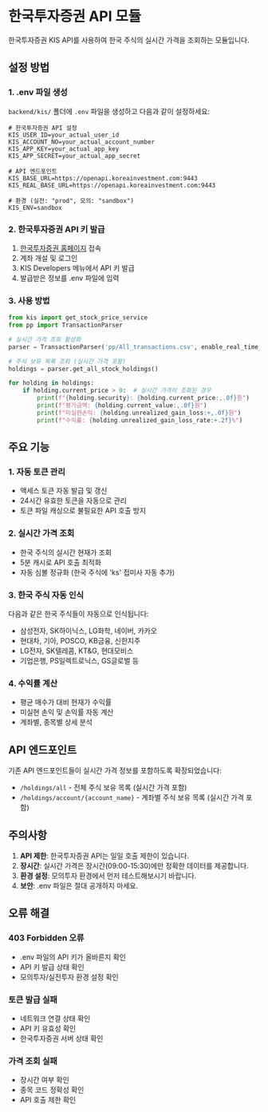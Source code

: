 # 한국투자증권 API 모듈

한국투자증권 KIS API를 사용하여 한국 주식의 실시간 가격을 조회하는 모듈입니다.

## 설정 방법

### 1. .env 파일 생성

`backend/kis/` 폴더에 `.env` 파일을 생성하고 다음과 같이 설정하세요:

```env
# 한국투자증권 API 설정
KIS_USER_ID=your_actual_user_id
KIS_ACCOUNT_NO=your_actual_account_number
KIS_APP_KEY=your_actual_app_key
KIS_APP_SECRET=your_actual_app_secret

# API 엔드포인트
KIS_BASE_URL=https://openapi.koreainvestment.com:9443
KIS_REAL_BASE_URL=https://openapi.koreainvestment.com:9443

# 환경 (실전: "prod", 모의: "sandbox")
KIS_ENV=sandbox
```

### 2. 한국투자증권 API 키 발급

1. [한국투자증권 홈페이지](https://www.koreainvestment.com) 접속
2. 계좌 개설 및 로그인
3. KIS Developers 메뉴에서 API 키 발급
4. 발급받은 정보를 .env 파일에 입력

### 3. 사용 방법

```python
from kis import get_stock_price_service
from pp import TransactionParser

# 실시간 가격 조회 활성화
parser = TransactionParser('pp/All_transactions.csv', enable_real_time_prices=True)

# 주식 보유 목록 조회 (실시간 가격 포함)
holdings = parser.get_all_stock_holdings()

for holding in holdings:
    if holding.current_price > 0:  # 실시간 가격이 조회된 경우
        print(f"{holding.security}: {holding.current_price:,.0f}원")
        print(f"평가금액: {holding.current_value:,.0f}원")
        print(f"미실현손익: {holding.unrealized_gain_loss:+,.0f}원")
        print(f"수익률: {holding.unrealized_gain_loss_rate:+.2f}%")
```

## 주요 기능

### 1. 자동 토큰 관리
- 액세스 토큰 자동 발급 및 갱신
- 24시간 유효한 토큰을 자동으로 관리
- 토큰 파일 캐싱으로 불필요한 API 호출 방지

### 2. 실시간 가격 조회
- 한국 주식의 실시간 현재가 조회
- 5분 캐시로 API 호출 최적화
- 자동 심볼 정규화 (한국 주식에 'ks' 접미사 자동 추가)

### 3. 한국 주식 자동 인식
다음과 같은 한국 주식들이 자동으로 인식됩니다:
- 삼성전자, SK하이닉스, LG화학, 네이버, 카카오
- 현대차, 기아, POSCO, KB금융, 신한지주
- LG전자, SK텔레콤, KT&G, 현대모비스
- 기업은행, PS일렉트로닉스, GS글로벌 등

### 4. 수익률 계산
- 평균 매수가 대비 현재가 수익률
- 미실현 손익 및 손익률 자동 계산
- 계좌별, 종목별 상세 분석

## API 엔드포인트

기존 API 엔드포인트들이 실시간 가격 정보를 포함하도록 확장되었습니다:

- `/holdings/all` - 전체 주식 보유 목록 (실시간 가격 포함)
- `/holdings/account/{account_name}` - 계좌별 주식 보유 목록 (실시간 가격 포함)

## 주의사항

1. **API 제한**: 한국투자증권 API는 일일 호출 제한이 있습니다.
2. **장시간**: 실시간 가격은 장시간(09:00-15:30)에만 정확한 데이터를 제공합니다.
3. **환경 설정**: 모의투자 환경에서 먼저 테스트해보시기 바랍니다.
4. **보안**: .env 파일은 절대 공개하지 마세요.

## 오류 해결

### 403 Forbidden 오류
- .env 파일의 API 키가 올바른지 확인
- API 키 발급 상태 확인
- 모의투자/실전투자 환경 설정 확인

### 토큰 발급 실패
- 네트워크 연결 상태 확인
- API 키 유효성 확인
- 한국투자증권 서버 상태 확인

### 가격 조회 실패
- 장시간 여부 확인
- 종목 코드 정확성 확인
- API 호출 제한 확인
